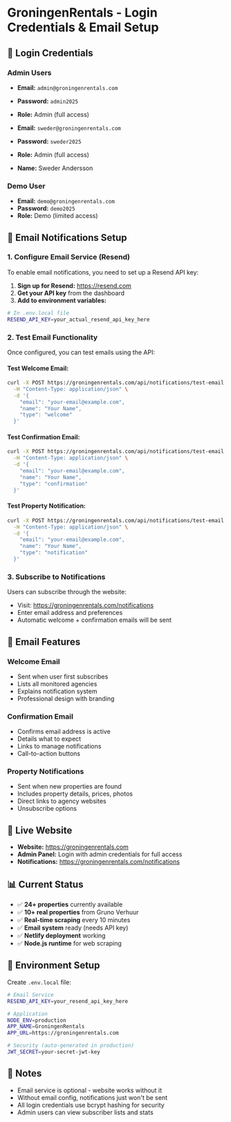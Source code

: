 # GroningenRentals - Login Credentials & Email Setup

## 🔐 Login Credentials

### Admin Users
- **Email:** `admin@groningenrentals.com`
- **Password:** `admin2025`
- **Role:** Admin (full access)

- **Email:** `sweder@groningenrentals.com`
- **Password:** `sweder2025`
- **Role:** Admin (full access)
- **Name:** Sweder Andersson

### Demo User
- **Email:** `demo@groningenrentals.com`
- **Password:** `demo2025`
- **Role:** Demo (limited access)

## 📧 Email Notifications Setup

### 1. Configure Email Service (Resend)

To enable email notifications, you need to set up a Resend API key:

1. **Sign up for Resend:** https://resend.com
2. **Get your API key** from the dashboard
3. **Add to environment variables:**

```bash
# In .env.local file
RESEND_API_KEY=your_actual_resend_api_key_here
```

### 2. Test Email Functionality

Once configured, you can test emails using the API:

#### Test Welcome Email:
```bash
curl -X POST https://groningenrentals.com/api/notifications/test-email \
  -H "Content-Type: application/json" \
  -d '{
    "email": "your-email@example.com",
    "name": "Your Name",
    "type": "welcome"
  }'
```

#### Test Confirmation Email:
```bash
curl -X POST https://groningenrentals.com/api/notifications/test-email \
  -H "Content-Type: application/json" \
  -d '{
    "email": "your-email@example.com",
    "name": "Your Name",
    "type": "confirmation"
  }'
```

#### Test Property Notification:
```bash
curl -X POST https://groningenrentals.com/api/notifications/test-email \
  -H "Content-Type: application/json" \
  -d '{
    "email": "your-email@example.com",
    "name": "Your Name",
    "type": "notification"
  }'
```

### 3. Subscribe to Notifications

Users can subscribe through the website:
- Visit: https://groningenrentals.com/notifications
- Enter email address and preferences
- Automatic welcome + confirmation emails will be sent

## 🎯 Email Features

### Welcome Email
- Sent when user first subscribes
- Lists all monitored agencies
- Explains notification system
- Professional design with branding

### Confirmation Email
- Confirms email address is active
- Details what to expect
- Links to manage notifications
- Call-to-action buttons

### Property Notifications
- Sent when new properties are found
- Includes property details, prices, photos
- Direct links to agency websites
- Unsubscribe options

## 🚀 Live Website

- **Website:** https://groningenrentals.com
- **Admin Panel:** Login with admin credentials for full access
- **Notifications:** https://groningenrentals.com/notifications

## 📊 Current Status

- ✅ **24+ properties** currently available
- ✅ **10+ real properties** from Gruno Verhuur
- ✅ **Real-time scraping** every 10 minutes
- ✅ **Email system** ready (needs API key)
- ✅ **Netlify deployment** working
- ✅ **Node.js runtime** for web scraping

## 🔧 Environment Setup

Create `.env.local` file:
```bash
# Email Service
RESEND_API_KEY=your_resend_api_key_here

# Application
NODE_ENV=production
APP_NAME=GroningenRentals
APP_URL=https://groningenrentals.com

# Security (auto-generated in production)
JWT_SECRET=your-secret-jwt-key
```

## 📝 Notes

- Email service is optional - website works without it
- Without email config, notifications just won't be sent
- All login credentials use bcrypt hashing for security
- Admin users can view subscriber lists and stats
